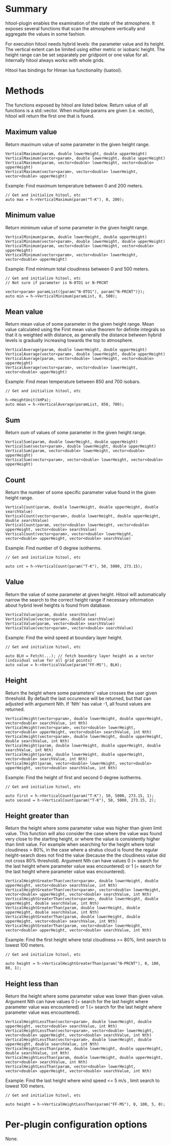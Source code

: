 # Summary

hitool-plugin enables the examination of the state of the atmosphere. It exposes several functions that scan the atmosphere vertically and aggregate the values in some fashion. 

For execution hitool needs hybrid levels: the parameter value and its height. The vertical extent can be limited using either metric or isobaric height. The height range can be set separately per gridpoint or one value for all. Internally hitool always works with whole grids.

Hitool has bindings for Himan lua functionality (luatool).

# Methods

The functions exposed by hitool are listed below. Return value of all functions is a std::vector<double>. When multiple params are given (i.e. vector<param>), hitool will return the first one that is found.

## Maximum value

Return maximum value of some parameter in the given height range.

    VerticalMaximum(param, double lowerHeight, double upperHeight)
    VerticalMaximum(vector<param>, double lowerHeight, double upperHeight)
    VerticalMaximum(param, vector<double> lowerHeight, vector<double> upperHeight)
    VerticalMaximum(vector<param>, vector<double> lowerHeight, vector<double> upperHeight)

Example: Find maximum temperature between 0 and 200 meters.

    // Get and initialize hitool, etc
    auto max = h->VerticalMaximum(param("T-K"), 0, 200);


## Minimum value

Return minimum value of some parameter in the given height range.

    VerticalMinimum(param, double lowerHeight, double upperHeight)
    VerticalMinimum(vector<param>, double lowerHeight, double upperHeight)
    VerticalMinimum(param, vector<double> lowerHeight, vector<double> upperHeight)
    VerticalMinimum(vector<param>, vector<double> lowerHeight, vector<double> upperHeight)

Example: Find minimum total cloudiness between 0 and 500 meters.

    // Get and initialize hitool, etc
    // Not sure if parameter is N-0TO1 or N-PRCNT
    
    vector<param> paramList({param("N-0TO1"), param("N-PRCNT")}); 
    auto min = h->VerticalMinimum(paramList, 0, 500); 

## Mean value

Return mean value of some parameter in the given height range. Mean value calculated using the First mean value theorem for definite integrals so that it is weighted with distance, as generally the distance between hybrid levels is gradually increasing towards the top to atmosphere.

    VerticalAverage(param, double lowerHeight, double upperHeight)
    VerticalAverage(vector<param>, double lowerHeight, double upperHeight)
    VerticalAverage(param, vector<double> lowerHeight, vector<double> upperHeight)
    VerticalAverage(vector<param>, vector<double> lowerHeight, vector<double> upperHeight)

Example: Find mean temperature between 850 and 700 isobars.

    // Get and initialize hitool, etc
    
    h->HeightUnit(kHPa);   
    auto mean = h->VerticalAverage(paramList, 850, 700);

## Sum

Return sum of values of some parameter in the given height range.

    VerticalSum(param, double lowerHeight, double upperHeight)
    VerticalSum(vector<param>, double lowerHeight, double upperHeight)
    VerticalSum(param, vector<double> lowerHeight, vector<double> upperHeight)
    VerticalSum(vector<param>, vector<double> lowerHeight, vector<double> upperHeight)

## Count

Return the number of some specific parameter value found in the given height range.

    VerticalCount(param, double lowerHeight, double upperHeight, double searchValue)
    VerticalCount(vector<param>, double lowerHeight, double upperHeight, double searchValue)
    VerticalCount(param, vector<double> lowerHeight, vector<double> upperHeight, vector<double> searchValue)
    VerticalCount(vector<param>, vector<double> lowerHeight, vector<double> upperHeight, vector<double> searchValue)

Example: Find number of 0 degree isotherms.

    // Get and initialize hitool, etc
    
    auto cnt = h->VerticalCount(param("T-K"), 50, 5000, 273.15);

## Value

Return the value of some parameter at given height. Hitool will automatically narrow the search to the correct height range if necessary information about hybrid level heights is found from database. 

    VerticalValue(param, double searchValue)
    VerticalValue(vector<param>, double searchValue)
    VerticalValue(param, vector<double> searchValue)
    VerticalValue(vector<param>, vector<double> searchValue)

Example: Find the wind speed at boundary layer height.

    // Get and initialize hitool, etc
    
    auto BLH = Fetch(...); // fetch boundary layer height as a vector (individual value for all grid points) 
    auto value = h->VerticalValue(param("FF-MS"), BLH);


## Height

Return the height where some parameters' value crosses the user given threshold. By default the last occurence will be returned, but that can adjusted with argument Nth.
If 'Nth' has value -1, all found values are returned.

    VerticalHeight(vector<param>, double lowerHeight, double upperHeight, vector<double> searchValue, int Nth)
    VerticalHeight(vector<param>, vector<double> lowerHeight, vector<double> upperHeight, vector<double> searchValue, int Nth)
    VerticalHeight(vector<param>, double lowerHeight, double upperHeight, double searchValue, int Nth)
    VerticalHeight(param, double lowerHeight, double upperHeight, double searchValue, int Nth)
    VerticalHeight(param, double lowerHeight, double upperHeight, vector<double> searchValue, int Nth)
    VerticalHeight(param, vector<double> lowerHeight, vector<double> upperHeight, vector<double> searchValue, int Nth)

Example: Find the height of first and second 0 degree isotherms.

    // Get and initialize hitool, etc
    
    auto first = h->VerticalCount(param("T-K"), 50, 5000, 273.15, 1);
    auto second = h->VerticalCount(param("T-K"), 50, 5000, 273.15, 2);

## Height greater than

Return the height where some parameter value was higher than given limit value. This function will also consider the case where the value was found very close to the starting height, or where the value is consistently higher than limit value. For example when searching for the height where total cloudiness > 80%, in the case where a stratus cloud is found the regular height-search does not find the value (because the the cloudiness value did not cross 80% threshold). Argument Nth can have values 0 (= search for the last height where parameter value was encountered) or 1 (= search for the last height where parameter value was encountered).

    VerticalHeightGreaterThan(vector<param>, double lowerHeight, double upperHeight, vector<double> searchValue, int Nth)
    VerticalHeightGreaterThan(vector<param>, vector<double> lowerHeight, vector<double> upperHeight, vector<double> searchValue, int Nth)
    VerticalHeightGreaterThan(vector<param>, double lowerHeight, double upperHeight, double searchValue, int Nth)
    VerticalHeightGreaterThan(param, double lowerHeight, double upperHeight, double searchValue, int Nth)
    VerticalHeightGreaterThan(param, double lowerHeight, double upperHeight, vector<double> searchValue, int Nth)
    VerticalHeightGreaterThan(param, vector<double> lowerHeight, vector<double> upperHeight, vector<double> searchValue, int Nth)

Example: Find the first height where total cloudiness >= 80%, limit search to lowest 100 meters.

    // Get and initialize hitool, etc
    
    auto height = h->VerticalHeightGreaterThan(param("N-PRCNT"), 0, 100, 80, 1);

## Height less than

Return the height where some parameter value was lower than given value. Argument Nth can have values 0 (= search for the last height where parameter value was encountered) or 1 (= search for the last height where parameter value was encountered).

    VerticalHeightLessThan(vector<param>, double lowerHeight, double upperHeight, vector<double> searchValue, int Nth)
    VerticalHeightLessThan(vector<param>, vector<double> lowerHeight, vector<double> upperHeight, vector<double> searchValue, int Nth)
    VerticalHeightLessThan(vector<param>, double lowerHeight, double upperHeight, double searchValue, int Nth)
    VerticalHeightLessThan(param, double lowerHeight, double upperHeight, double searchValue, int Nth)
    VerticalHeightLessThan(param, double lowerHeight, double upperHeight, vector<double> searchValue, int Nth)
    VerticalHeightLessThan(param, vector<double> lowerHeight, vector<double> upperHeight, vector<double> searchValue, int Nth)

Example: Find the last height where wind speed <= 5 m/s , limit search to lowest 100 meters.

    // Get and initialize hitool, etc
    
    auto height = h->VerticalHeightLessThan(param("FF-MS"), 0, 100, 5, 0);

# Per-plugin configuration options

None.
